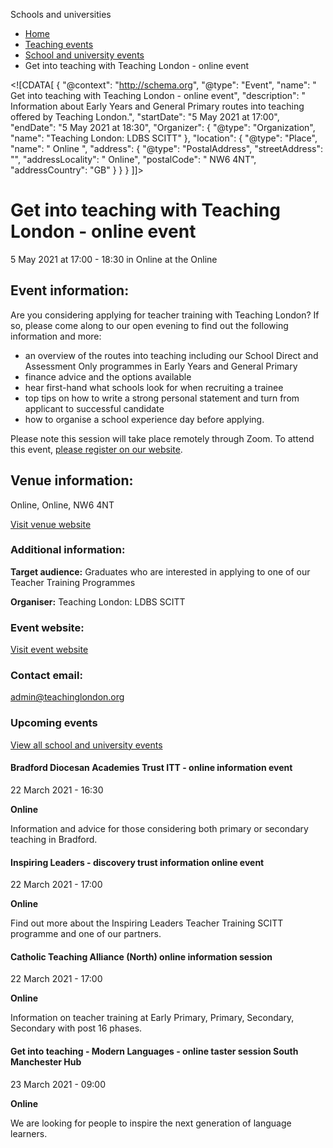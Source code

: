 Schools and universities

*   [Home](/)
*   [Teaching events](/teaching-events)
*   [School and university events](/teaching-events/training-provider-events)
*   Get into teaching with Teaching London - online event

<!\[CDATA\[ { "@context": "http://schema.org", "@type": "Event", "name": " Get into teaching with Teaching London - online event", "description": " Information about Early Years and General Primary routes into teaching offered by Teaching London.", "startDate": "5 May 2021 at 17:00", "endDate": "5 May 2021 at 18:30", "Organizer": { "@type": "Organization", "name": "Teaching London: LDBS SCITT" }, "location": { "@type": "Place", "name": " Online ", "address": { "@type": "PostalAddress", "streetAddress": "", "addressLocality": " Online", "postalCode": " NW6 4NT", "addressCountry": "GB" } } } \]\]>

Get into teaching with Teaching London - online event
=====================================================

5 May 2021 at 17:00 - 18:30 in Online at the Online

Event information:
------------------

Are you considering applying for teacher training with Teaching London? If so, please come along to our open evening to find out the following information and more:

*   an overview of the routes into teaching including our School Direct and Assessment Only programmes in Early Years and General Primary
*   finance advice and the options available
*   hear first-hand what schools look for when recruiting a trainee
*   top tips on how to write a strong personal statement and turn from applicant to successful candidate
*   how to organise a school experience day before applying.

Please note this session will take place remotely through Zoom. To attend this event, [please register on our website](https://docs.google.com/forms/d/e/1FAIpQLSfMAQZof900w-e0vnXiR0SDte9htCicggBtHHgG91ZcKonAcQ/viewform).

Venue information:
------------------

Online, Online, NW6 4NT

[Visit venue website](https://www.teachinglondon.org/ "Online")

### Additional information:

**Target audience:** Graduates who are interested in applying to one of our Teacher Training Programmes

**Organiser:** Teaching London: LDBS SCITT

### Event website:

[Visit event website](https://docs.google.com/forms/d/e/1FAIpQLSfMAQZof900w-e0vnXiR0SDte9htCicggBtHHgG91ZcKonAcQ/viewform)

### Contact email:

[admin@teachinglondon.org](mailto:admin@teachinglondon.org)

### Upcoming events

[View all school and university events](/teaching-events/training-provider-events)

[](/teaching-events/training-provider-events/210322-bradford-diocesan-academies-trust-itt-online-information-event)

#### Bradford Diocesan Academies Trust ITT - online information event

22 March 2021 - 16:30

**Online**

Information and advice for those considering both primary or secondary teaching in Bradford.

[](/teaching-events/training-provider-events/210322-inspiring-leaders-discovery-trust-information-online-event)

#### Inspiring Leaders - discovery trust information online event

22 March 2021 - 17:00

**Online**

Find out more about the Inspiring Leaders Teacher Training SCITT programme and one of our partners.

[](/teaching-events/training-provider-events/210322-catholic-teaching-alliance-north-online-information-session)

#### Catholic Teaching Alliance (North) online information session

22 March 2021 - 17:00

**Online**

Information on teacher training at Early Primary, Primary, Secondary, Secondary with post 16 phases.

[](/teaching-events/training-provider-events/210323-get-into-teaching-modern-languages-online-taster-session-south-manchester-hub)

#### Get into teaching - Modern Languages - online taster session South Manchester Hub

23 March 2021 - 09:00

**Online**

We are looking for people to inspire the next generation of language learners.